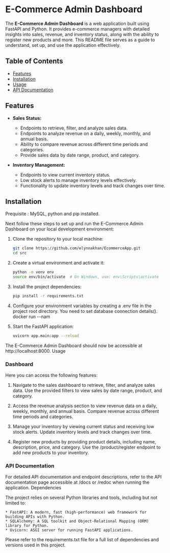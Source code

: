 # E-Commerce Admin Dashboard

The **E-Commerce Admin Dashboard** is a web application built using FastAPI and Python. It provides e-commerce managers with detailed insights into sales, revenue, and inventory status, along with the ability to register new products and more. This README file serves as a guide to understand, set up, and use the application effectively.

## Table of Contents

- [Features](#features)
- [Installation](#installation)
- [Usage](#usage)
- [API Documentation](#api-documentation)

## Features

- **Sales Status:**
  - Endpoints to retrieve, filter, and analyze sales data.
  - Endpoints to analyze revenue on a daily, weekly, monthly, and annual basis.
  - Ability to compare revenue across different time periods and categories.
  - Provide sales data by date range, product, and category.

- **Inventory Management:**
  - Endpoints to view current inventory status.
  - Low stock alerts to manage inventory levels effectively.
  - Functionality to update inventory levels and track changes over time.

## Installation

Prequisite : MySQL, python and pip installed.

Next follow these steps to set up and run the E-Commerce Admin Dashboard on your local development environment:

1. Clone the repository to your local machine:

   ```bash
   git clone https://github.com/elynnakhan/EcommerceApp.git
   cd src

2. Create a virtual environment and activate it:

   ```bash
   python -m venv env
   source env/bin/activate  # On Windows, use: env\Scripts\activate

3. Install the project dependencies:

   ```bash
   pip install -r requirements.txt

4. Configure your environment variables by creating a .env file in the project root directory. You need to set database connection details().
docker run --nam
5. Start the FastAPI application:
   
   ```bash
   uvicorn app.main:app --reload

The E-Commerce Admin Dashboard should now be accessible at http://localhost:8000.
Usage

### Dashboard

Here you can access the following features:

   1. Navigate to the sales dashboard to retrieve, filter, and analyze sales data. Use the provided filters to view sales by date range, product, and category.

   2. Access the revenue analysis section to view revenue data on a daily, weekly, monthly, and annual basis. Compare revenue across different time periods and categories.

   3. Manage your inventory by viewing current status and receiving low stock alerts. Update inventory levels and track changes over time.
   
   4. Register new products by providing product details, including name, description, price, and category. Use the /product/register endpoint to add new products to your inventory.

### API Documentation

For detailed API documentation and endpoint descriptions, refer to the API documentation page accessible at /docs or /redoc when running the application.
Dependencies

The project relies on several Python libraries and tools, including but not limited to:

    * FastAPI: A modern, fast (high-performance) web framework for building APIs with Python.
    * SQLAlchemy: A SQL toolkit and Object-Relational Mapping (ORM) library for Python.
    * Uvicorn: ASGI server for running FastAPI applications.

Please refer to the requirements.txt file for a full list of dependencies and versions used in this project.
